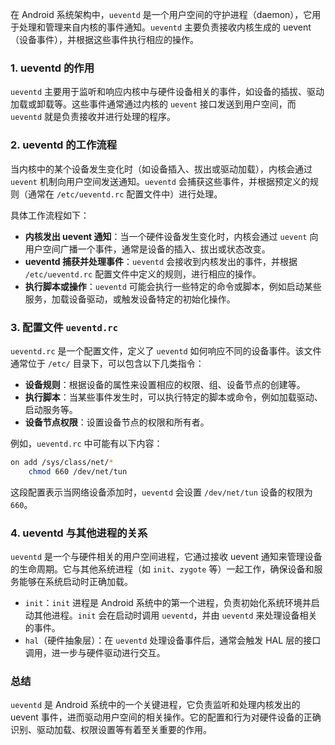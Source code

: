 在 Android 系统架构中，`ueventd` 是一个用户空间的守护进程（daemon），它用于处理和管理来自内核的事件通知。`ueventd` 主要负责接收内核生成的 uevent（设备事件），并根据这些事件执行相应的操作。

### 1. ueventd 的作用

`ueventd` 主要用于监听和响应内核中与硬件设备相关的事件，如设备的插拔、驱动加载或卸载等。这些事件通常通过内核的 `uevent` 接口发送到用户空间，而 `ueventd` 就是负责接收并进行处理的程序。

### 2. ueventd 的工作流程

当内核中的某个设备发生变化时（如设备插入、拔出或驱动加载），内核会通过 `uevent` 机制向用户空间发送通知。`ueventd` 会捕获这些事件，并根据预定义的规则（通常在 `/etc/ueventd.rc` 配置文件中）进行处理。

具体工作流程如下：

- **内核发出 uevent 通知**：当一个硬件设备发生变化时，内核会通过 `uevent` 向用户空间广播一个事件，通常是设备的插入、拔出或状态改变。
- **ueventd 捕获并处理事件**：`ueventd` 会接收到内核发出的事件，并根据 `/etc/ueventd.rc` 配置文件中定义的规则，进行相应的操作。
- **执行脚本或操作**：`ueventd` 可能会执行一些特定的命令或脚本，例如启动某些服务，加载设备驱动，或触发设备特定的初始化操作。

### 3. 配置文件 `ueventd.rc`

`ueventd.rc` 是一个配置文件，定义了 `ueventd` 如何响应不同的设备事件。该文件通常位于 `/etc/` 目录下，可以包含以下几类指令：

- **设备规则**：根据设备的属性来设置相应的权限、组、设备节点的创建等。
- **执行脚本**：当某些事件发生时，可以执行特定的脚本或命令，例如加载驱动、启动服务等。
- **设备节点权限**：设置设备节点的权限和所有者。

例如，`ueventd.rc` 中可能有以下内容：

```sh
on add /sys/class/net/* 
    chmod 660 /dev/net/tun
```

这段配置表示当网络设备添加时，`ueventd` 会设置 `/dev/net/tun` 设备的权限为 `660`。

### 4. ueventd 与其他进程的关系

`ueventd` 是一个与硬件相关的用户空间进程，它通过接收 uevent 通知来管理设备的生命周期。它与其他系统进程（如 `init`、`zygote` 等）一起工作，确保设备和服务能够在系统启动时正确加载。

- `init`：`init` 进程是 Android 系统中的第一个进程，负责初始化系统环境并启动其他进程。`init` 会在启动时调用 `ueventd`，并由 `ueventd` 来处理设备相关的事件。
- `hal`（硬件抽象层）：在 `ueventd` 处理设备事件后，通常会触发 HAL 层的接口调用，进一步与硬件驱动进行交互。

### 总结

`ueventd` 是 Android 系统中的一个关键进程，它负责监听和处理内核发出的 uevent 事件，进而驱动用户空间的相关操作。它的配置和行为对硬件设备的正确识别、驱动加载、权限设置等有着至关重要的作用。